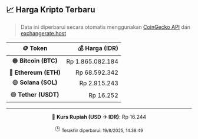 

<!-- HARGA_KRIPTO -->
## 📈 Harga Kripto Terbaru

> Data ini diperbarui secara otomatis menggunakan [CoinGecko API](https://www.coingecko.com/) dan [exchangerate.host](https://exchangerate.host/)

<div align="center">

| 🪙 Token | 💰 Harga (IDR) |
|:------:|---------------:|
| 🟠 **Bitcoin (BTC)**   | Rp 1.865.082.184 |
| 🔵 **Ethereum (ETH)**  | Rp 68.592.342 |
| 🟣 **Solana (SOL)**    | Rp 2.915.243 |
| 🟢 **Tether (USDT)**   | Rp 16.252 |

---

💱 **Kurs Rupiah (USD → IDR)**: Rp 16.244

🕒 <sub>Terakhir diperbarui: 19/8/2025, 14.38.49</sub>

</div>
<!-- /HARGA_KRIPTO -->